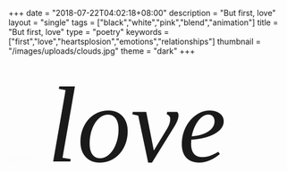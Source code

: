 +++
date = "2018-07-22T04:02:18+08:00"
description = "But first, love"
layout = "single"
tags = ["black","white","pink","blend","animation"]
title = "But first, love"
type = "poetry"
keywords =["first","love","heartsplosion","emotions","relationships"]
thumbnail = "/images/uploads/clouds.jpg"
theme = "dark"
+++

<div id="poetry-first" class="wrapper">
<span style="mix-blend-mode:overlay">But first,</span> <em style="font-size:12rem;font-family:Georgia; mix-blend-mode:multiply;margin-left:10px;">love</em>
</div> 